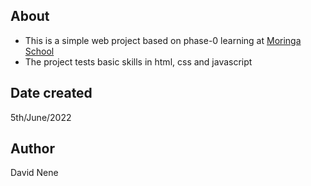 ## About
<ul>
<li>This is a simple web project based on phase-0 learning at <a href="https://www.moringaschool.com">Moringa School</a> </li>

<li>The project tests basic skills in html, css and javascript </li>
</ul>

## Date created
5th/June/2022

## Author
David Nene
